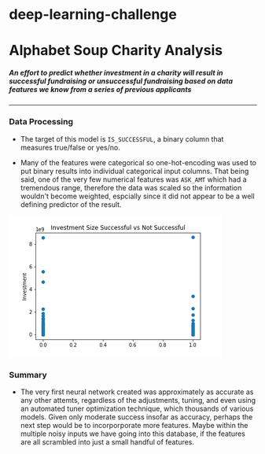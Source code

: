 # deep-learning-challenge

# Alphabet Soup Charity Analysis

##### An effort to predict whether investment in a charity will result in successful fundraising or unsuccessful fundraising based on data features we know from a series of previous applicants
---

### Data Processing

* The target of this model is `IS_SUCCESSFUL`, a binary column that measures true/false or yes/no.

* Many of the features were categorical so one-hot-encoding was used to put binary results into individual categorical input columns. That being said, one of the very few numerical features was `ASK_AMT` which had a tremendous range, therefore the data was scaled so the information wouldn't become weighted, espcially since it did not appear to be a well defining predictor of the result. 

![alt text](InvestmentPlot.png "Investment Size Success vs Not Success")



### Summary
* The very first neural network created was approximately as accurate as any other attemts, regardless of the adjustments, tuning, and even using an automated tuner optimization technique, which thousands of various models. Given only moderate success insofar as accuracy, perhaps the next step would be to incorporporate more features.  Maybe within the multiple noisy inputs we have going into this database, if the features are all scrambled into just a small handful of features.  
